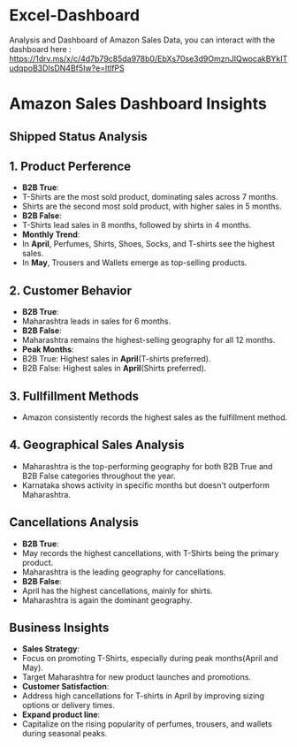 # Excel-Dashboard
Analysis and Dashboard of Amazon Sales Data, 
you can interact with the dashboard here :
https://1drv.ms/x/c/4d7b79c85da978b0/EbXs70se3d9OmznJIQwocakBYkITudqpoB3DIsDN4Bf5Iw?e=ltlfPS
# Amazon Sales Dashboard Insights
## Shipped Status Analysis  
## 1. Product Perference 
* **B2B True**:
* T-Shirts are the most sold product, dominating sales across 7 months.
* Shirts are the second most sold product, with higher sales in 5 months.
* **B2B False**:
* T-Shirts lead sales in 8 months, followed by shirts in 4 months.
* **Monthly Trend**:
* In **April**, Perfumes, Shirts, Shoes, Socks, and T-shirts see the highest sales.
* In **May**, Trousers and Wallets emerge as top-selling products.
## 2. Customer Behavior
* **B2B True**:
* Maharashtra leads in sales for 6 months.
*  **B2B False**:
* Maharashtra remains the highest-selling geography for all 12 months.
* **Peak Months**:
* B2B True: Highest sales in **April**(T-shirts preferred).
* B2B False: Highest sales in **April**(Shirts preferred).
## 3. Fullfillment Methods
* Amazon consistently records the highest sales as the fulfillment method.
## 4. Geographical Sales Analysis
* Maharashtra is the top-performing geography for both B2B True and B2B False categories throughout the year.
* Karnataka shows activity in specific months but doesn't outperform Maharashtra.
## Cancellations Analysis
* **B2B True**:
* May records the highest cancellations, with T-Shirts being the primary product.
* Maharashtra is the leading geography for cancellations.
* **B2B False**:
* April has the highest cancellations, mainly for shirts.
* Maharashtra is again the dominant geography.
## Business Insights
* **Sales Strategy**:
* Focus on promoting T-Shirts, especially during peak months(April and May).
* Target Maharashtra for new product launches and promotions.
*  **Customer Satisfaction**:
* Address high cancellations for T-shirts in April by improving sizing options or delivery times.
* **Expand product line**:
* Capitalize on the rising popularity of perfumes, trousers, and wallets during seasonal peaks.

